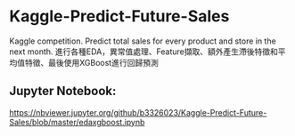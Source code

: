 # Kaggle-Predict-Future-Sales
Kaggle competition. Predict total sales for every product and store in the next month.
進行各種EDA，異常值處理、Feature擷取、額外產生滯後特徵和平均值特徵、最後使用XGBoost進行回歸預測
## Jupyter Notebook:
https://nbviewer.jupyter.org/github/b3326023/Kaggle-Predict-Future-Sales/blob/master/edaxgboost.ipynb